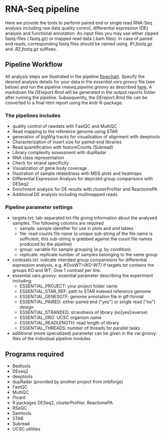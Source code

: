# RNA-Seq pipeline
Here we provide the tools to perform paired end or single read RNA-Seq analysis including raw data quality control, differential expression (DE) analysis and functional annotation. As input files you may use either zipped fastq-files (.fastq.gz) or mapped read data (.bam files). In case of paired end reads, corresponding fastq files should be named using *.R1.fastq.gz* and *.R2.fastq.gz* suffixes.


## Pipeline Workflow
All analysis steps are illustrated in the pipeline [flowchart](https://www.draw.io/?lightbox=1&highlight=0000ff&edit=_blank&layers=1&nav=1&title=NGSpipe2go_RNAseq_pipeline.html#R7R1Zk5s489e4Knmwi%2Ft4nDOz2WSyO5OtbPYlJZCw%2BYLBATzXr%2F90AOYQNtgY8Ex2UjuDACG1Wn13ayJfLJ8%2BhGC1%2BBxA5E0kAT5N5MuJJImKJE3IPwE%2BsxZd11nDPHRh8tCm4d59QUmjkLSuXYiiwoNxEHixuyo22oHvIzsutIEwDB6LjzmBV%2FzqCsxRpeHeBl619ZsL40XSKmrm5sYNcueL5NOGlMzPAvbPeRis%2FeR7fuAjdmcJ0m6SOUYLAIPHXJN8NZEvwiCI2V%2FLpwvkEbCmEGPvXdfczYYcIj9u8sLiRdX%2F%2FXT3%2FOR9Xj7NbwX7r3%2FtaTa4%2BDmFBYIYNMllEMaLYB74wLvatJ7T%2BSLSrYCv%2FrdertLn52CFWzZvfQoC3HApksdQHD8nKw%2FWcYCbFvHSS%2B6iJzf%2Bl3Q4U5Or77k7l0%2FJt%2BjFc3rhx%2BFz7iVy%2BT1%2Fb%2FMavUrfi%2BIw%2BJmtM16H8yooE%2BhGwTq0E7g82Ld%2F339bf1xfvvz39Y%2Bv19%2Bjh%2F%2BmcoIgMQjnKN7yoJIAmkA394lkqT6gYInwGPEDIfJA7D4UERMk%2BD3PntssNP4jWWv%2But8IH53FrRF7D4s76%2Fbm%2FvrHy8003XgPwFsnn5pImodncA7dB%2FJFz5379Ib2a01Q9Dyk6J9d4r%2FmyW%2F6mhWWW%2FDAaF9pawnPcqvvAQt559lWugi8IKQPydf0P%2B6iOYEfJ%2FgkamTcIFpQpBQLKEquHNfz8p1K5CfrNL1D9658Pg8BdDEilJrtYOnaCQbNPRBFKTal21qgn43x4gUEcFNT2IZZDyiM0dNWTEjuGmpCaxLaOjU1dv2Yo1RGQoAXOSKlpIt8CPZwkVl80%2BhzpZGfY6BPB9giGUIBWzIWm8MWRTCr2KJ1gS0v3%2BLLr8K%2F%2F328vrsKlyL8%2BuH5j6l8MIt5SwylIT%2BRlaH4CXeNVfG1LzLy4RmRNPGlTfYv2c2k8dr10uFU8aBAVHpACnkopBDlx9sb9zE4%2B3O%2B%2BvLjW%2FDxXBGnEodJ9I8kXJAcdx0S%2FtgD3LcNk8OcCdMrLEDKjsmNaURBeIYfEJXVE4dXX0iTs%2FMlcH0CP3eFPBfzNtx4vp2Ns68Wm5mYsO9AuplO0ku0An5FHCk3ALLublz6TuiDCP2apbCYYQEkeHjOfypdqbQFqMCWFc1GpiVA3QKCaiqm4uiOo5qaIAlT2wRQRbbqiFDSZR0auqBrjgUdVRUECymKAnUgI6vwkUWInMJnFnFMVOczgkjS9dyNF2trhmUQfOEuLSfACIz%2FvP1wT4YuzQN8YXmBRdANRDHCq3idTirCf9%2FdnuF54j92T5iBrfa5FCcAB08qQOdiE2%2B5apCsLEKOBvWmlCK5MbDw27m9JAkQOa7vUh1CEt5Z5M771ptr1PP2AgAjSgujFbIpNZQEOlFiNQng2iMod%2FrzQ1GEGYwLCLkGPswmNyXTdh0sP1AmBDDNJ%2Fttjwl3gINPyF7HBN45HKwZSb3%2B1YXaYooFtcWoai2yztFaROlYOq6yW3jButuK%2FInp6gpreWTyTBZJRUAjbchshwoXXFu5eGMYihWQpcDJQyxtayyKJN%2F7K3AptiUfm0pqYcH0YgeB40RYRCovQjboA2wP5pCaRvr394LWsUvTKOgZG7WjB3VSa6o5DKU4bBt1rXWpSvGs4IkQPNefM5JnBSFE4RQ34wsmIyX7ghJEAW8CNbuTN%2BKT2xNJRgr5yZ5YAQizvqVt%2FKMiw%2FDEFb4waWNyG2LpK5rFTwVLWVmGhKYGRV2Fmg5EYAiKaIgSFiNFxZIMgGQw1R1bMETTAVARJB0CSVJkU9ZsQVRtLGealiqogoNFxkFkyNp5MiCVb2%2BTGGtkwcoi8PlnKn5V0akeV8qsFS0LQLQxduNB2RRZch0KlacylMo9JdXjVWwF8LnSWBEIY1hucdMGvGD405dXVBwB3nPk4lXB%2B1OYMxGMeq6EFPoE6ckSCkwmwM9pYEmcO74VrdgssFQ%2FY1D488tD9O0rnsq7P79Mv319P8vB3eWsRXWU1RausFt9jDRWodAGLh%2Fwzl%2FhSfhYEosYNcM7zs%2BoZhkPxzqhhv2%2FkYGRRt6WIe1s29fItUTecm3gnSUejJhICOepP8NDDnkrwE85HjUGOtT%2Bl5cVHhdujO4xESA9PoZgtY2DtxCRi4Z9WZQ48p5YFfiMo3mB1N%2BSWHNJLF2u0Yhi%2F0Qo%2FGL9j4RTYCpPXGhvR9QqUvZaQUu1DV3XHMlxREUxVUeVbRGopmTqjgMdxZqKGJUtyTItLFxZQFZMXVRUJBkOhIajiwKybSQpUB1G0KqZJQMQn7n9FrJaCVkRlom8zGSyN6Nzy%2F1RYaS1zNGaQ2Pe1eHgQwSgjbc2oSekZzYHISd3vlv77q81xYa1NcXUlawNIReU2cDg%2FbYpH0tMmTP5rysozHPiJJGqHTLbApr0ObkQrTwszcSdLnPWJaGXR5pUO%2Fltu5wi5RhoIticoMCXBSPuEvjEPYQBfJmTB1oIgZLxWwhsLgSmRuSTEQJXXM69xMPHGjJlzsJqI%2Fex9indQeSelruHkT6eJrvqjLJnn%2Fk9dkl3f22cYzx3SUUM4VKdVbltUXlqr6ky8kBuGnxR9ZwKuW3l08x3NHsAYdTArWxZqmBAKIuyqEhYaIVAFIGlSw6CyNEgmiITmhDaClINBe9QoBu6ZGL6AQSkmo4sQQgVU5Hso0uqmYdvI6funC0DWd1jjWXXRONogybHQYoSR12FwYMLCYLnfYY8ZN%2FKYukIKHRv8YsFIBVmzvkue43MleubFN4Fq3jWXjrLgXMnl5a2c%2Bnx8eMs6WEXPzb11mR5f3bMi%2F3p1W2ZfnC0fkuluIrFDo7nt5R%2B%2By0369W%2F%2FMPHBimNhE6wQUv3T9oFk%2BiStzZIUe3IKMYviErJ6spmXOnoLAzBc%2B6xFXkg2jJgVeMOuHZcpefTcW2Qm42gW1TnxU6MUZ60A99x5%2BuQ5mzkg454tq1RiJCgkVSGBflZ6K1mPiFltZLZdCOdQfRAMvquGUBIO3lsxi5rBTL%2BQ7XiWI0dkRt%2BGfKnXydB9wGSVYjA0sKiay08OE%2FsYVftSQbtEav4xukg8OpBWbpbC8aq2NkCywYT%2BCsNNOqTUKTHIPxJAghp3z6YU%2Bl7m9zNazukIUSM5UUtvvuuuwFiQIC1RxiYm4wggWXkrcOCF4BELrjEuOoH5HEfISIo4cXb%2FRGCv0noY5LTlXbrBTbRvXIL2Ghe7ydpiCfvLkfNyihF9iJBeGKCwQNImBFWusji%2F0SI4OQGMFg%2BjV1%2FHu2MsihpX6NWplRZ52gBHDVA1EoSWmfu7DSgcUDVSWkLxVenOnGT1MXqQgyapD6MMtVVLlnjZDLtKDpYW41HF4wC1kmatlXjKT8vG%2BohGs8uA3mmKVyDKP77gkoBTWzTv9aYCMfPkyTijhJ%2F6isMwSOFKU0iIPPAktPPZHN0aX3Fj%2BH%2FO%2FjGL3vGmjN5a6exjiFRrbGORyZLPCfx33%2BiV5eyVsNpaJZ20rEw4eT1HcSE1DJuyZzUeo1DUTWhHssPMOnxU2sPJn49kbrjkSylIclSjmM2akuylFIOvpxYmepIVuV5xZwcQLKaodWOPArkWcHjb5Saqp3XbekEpRRVOj6K7CgO9BtFEqpjjhNFxD5QZHvdhzeCIsd2U6hiaWlTZ1LH3oUKI9J6YESpQjL%2B0iGd1nlpTF06V8MOK%2BazPd7rJDZ8ppNnF6xTaZdS3sdy68OQFE3rh6QoRrckhWsw0oekKCNztXeHmnLncs6eQYmZWeX%2B69ldY4vLHUrcKqsVDTs%2Fom0lc3JFGKjtjStKDqzHNK4ct4SDlNZrGMiYwodt1ciPF2t6T1ZL2EQGlKgHiTXIQTkJNShapwgUy6HkSxdCSlxKC7JpuUvAIE9qygnSipI04J3t%2FITe4mGp5%2FgfBt0FIRfqJfGIqefi5hr%2FI4%2BH8UXg466BS1cWYWx9RFE8qVZA7AAHZIN8vIAFSgUJuH4dWWmNBA1XvL6YwG5fLy2cknh8hT2CT76s49Wa5sMEHiQoc1ahYfjmL3ucoSeZuzLIpuEynyXL6dmMu0n05%2BEpF3mETUt4XoOl6xFcu0HeAyK9TvpwX%2BpKsSirrKrN8HwPYtcQz%2FWR4blQQfUQRWsvHmmcVT5zLdo2nGN8HLqOg8Is9Bs9rTCsIlYErAq1Xob04QsZiB%2B69mKJ%2FM33x7vVj7CtVaEqw3C39dGS7FN9e8Tb2gvmI93TeGTTlGXZgedhYZHGCDH2hYC9mGyCcl49MityjzwqejGMp2vBVeX%2FxPnl8i5a3vijO22gnaq%2Bs%2F4vvko%2BScTpxICCQpdm0dxnCetdK%2FBpqPlOBd4czJS4ddyjIW1VyTxERIEaKXXbN7nw8opNa3a3hPleKzmF0BINZDuSbkuOYQFoObZkAmSqOhJMQZyKliWZJoIahrJsAMG0LUMVBc2EDrB1UVQUAxi6WvzIMXIKabQw%2Fp0t13W0cP3nH6wK7Q%2FWjDffDxZleV0HAQa90t22IdxtY9d5CzSj48fDmC2Qt0JhNLvbtlJANGwk6tAwdFs2bVGWbVWWoQmRIUBoy1PbkgQJiQCJoi7aUHdMVdaBaMqGZTqKSRZMEnTdGuFK7QBFumT8x8Yafv8XHiim9BmFIXQoJIDMlwKmksssh0FZkO%2FnACsMhFBTDBVYGQ%2FM1mMiz9jrKKZdbaq8bXI5cwHHeHmjBSZ%2BWc2zNIR6z6Di16fUa5wqtPygZFk6nEfyg78OL6%2BQl5gSo2L%2FIlPy4Y28dFS%2F%2FJHiwDixpsX0wTRwa5cTrcOwU9cnhoOnFRUz%2FbixNwQSarBkhIZYhylNSLO%2FWWAqDUf1XCsECSIf3V1Smkxrz4nSV1jqccNQZXFYzwmfEh2evzwcJSq5%2F9uSpQMokToMJWoaIdQhJao0RGuLhLFLWLaLn1eIr0W19N5SKy2rGsbK02LaQYSZ5xXqh0SVJ9WeRqmvg0aZI6RRqRNx%2FKFkYzhqTGlaHF4Z7KwxbnSPNuQin1p0T%2BNFlo8TeNY6XiylF1n61o7cidLz6mG5E425XcIHfjC34aFczEEgXof9srD2nEs7Sc5VjkuS1RFyrh3VgcYRVju6XNbUXrOTuKXVecYTulhpsMDygljHyEnlhwjKNt7btDar5c6%2FufM%2Bkkjx0O1k6O2Jiv4qiIpqGrOqd3VwsiKfAlnpVNwxBhN3DqUIH778uMrCbRpv902ETtHin6u6PUe09E4fokVhDu1pgfE6aMHA5rvzG1G8mL%2B4yvJGhnfXcPnpCU5PpvrgcKa646Rx7jTVZTFm%2FZnq4Hp1ByAI9%2FIW4Jdp%2FfckOpEKG33QFvzdkAy6PVkxT5KslC1uysD5FPzSPIcnb55caZ4CheqSAqlNA7lGWppH3WGrGao0DxGAzgP4jPUrqTHJC1NTTaqTCeSvRJwiH0T%2BnMRb9EH6yCfJYRh4MFJr8qfmz6I%2FXfKnjtFsIw9anOfkHA6Nk6CNnpSzZkzuZCowjcLh0DideJwOB0XbzsSGcjhcXv24vLpHv5pzsMstSUUbS0EvojvCv9tzLuV1JEIr8rCca6tFfDTB99W8ojgE9s%2BRxt4z4zqZcjLIxOD24EaksGOUqMdvMWWOawk%2FWp4RP1bt1YcINMhGasHUj37MRqnas14%2BHaPxMRumVOior2M29OKxGeM4ZsMY9TEbd4gKHzbRlT8gP1jy3ZoNSWT%2FeVW0tgw5CB6iJ5o0Oi9Mopzlk0VwCLSWv0vpP%2F3GPHb6Ti%2BpJIxsStAnuSL5OvP0rPtdh6vtdeDXqEvO62K15LyYRjUWsjuEDvgUfwcPXnI%2BoyFvt%2BQ8P1N5e13L3u3aRVNPJkb0LVMMlOFscoIYucsmjivD2ayvPURPSucQfit4IiefUzgS%2Bm4FIdaQprg54wH156ZbWBeZUyxMVSoZKeQneyI7EJ3clrbxjpzhIUmHpWi5XRt7a%2Be%2FM5AU6yPhX%2B8wiuNVY7UmWF5nMak4zdX8iQWF8P3mGksO1FaT1XxhSViAohrvyACWt5WL%2B4hitIryJ8M0Odv7WKePt%2Bz%2FjQxs0upo81M4qdxMi4emibMm5xyF1OLUuWjFNwEMWgN0P89M5%2By6Sx4simqVCQ96dnkzHpyNexBL5x9%2Bkyoj4BGCGIzT0klPiJlsSv%2B9e3FXKwTfbxtZLzqtD5YshQJzwweiu1LHBjPDroDLuC9KRKGmNQ16HH8ElisPibM7cUZhPJu%2FjHuc0h7jPGnTdslgkF7urAZxNHtB6kgasdOGlFcuFBEZESmzwHJSKvD4plwzvIrM%2FRaAO%2FnC7HqfoRSpH3l3vEznhxQdmsxAqzHdJUWemgYsJAAhHJ3Zqikvx3v7JwweWSlUViyJjProWZJJPSkyg9aRC2Ye%2FqcbuaArVYLRZ%2BTCjfDRWdwasfewuLNub%2B6vf7zcTOsDFyqoRegsl4%2BUDUwKj118QnMiPm5Ql3VXYRdWLbtI6sbnFolb451wiVJTpdR8bWl5HlYUSWYnnEQuchK5ghdKGq%2FJcwMcwki4SCBXkIAeRj%2FZlHNt4EbZveW6AJ1Rio8wqluK50Epe7Y7A90hXmOtLEPm7K0pNDeNFK48BQNrFESBsyLyK1fxbrM4g8uKewqIbYxxR0CuzNiRxy6Fh13qkbCrT4%2FmVvR%2Buw5NLlhO0BOVGMOvmVNly3Z8a16nrcB4s26V0Q5sQH9PByym7NvhyS88DtPFgT5cSjbkOScuM%2BdfByVb2Cij2N6AhauMnKJYPW6KL%2F9oR8LO%2BuM6Mkv5HzEGp50PbN8Y0el6riOaaJggW1aX%2BdUql2UhVpOaLeLRtMuqmf2S5fxSsxNiQZOQJMETGYMXl0HDMN7QkvEsy%2BnBvgXfiHn4knEtyydT36K7HL1qgGHtyuZNzd9N7%2BNX948r6%2F7%2BKXgOnj9%2B%2F%2FLPtKmlOT2OaOjM83Isr1zIJN%2F5vKL1k3meHDpEbRyfyDFJjat4Batnuh7RT%2FIJesKSgNEvF2uWNKYSyBFt4ks3ImoN8FGwJtfJrKjFLbONS1zreD2ynZxxvJyQrgvDFvzipipzzC0Dxy23oo34IgsnLtPLtod17%2BmJ42Js05zm1H8yksR1aWTVWTrEhhL3lPtHhqHz1o3iQbspi%2BOytOrx72ViVpal9y5C1UxcS%2FW0V4iZJTo1MJniQ38oKrVt1I1cBuvQez4nKdco3s30N%2FjCrmKWlS1fTs2WkG8uJSi6XDoBO9uoBd2oKibIegc%2BGf5yH17A5IhFuqS21UFbVQhstJn62SQ1qkm5HKB5nJRmXSyqQJrZjwr0ee3F7t8XzYOA1sslCAkKSQJ%2BLYvX26Hf4CHMQm8184n7rFbHmW70HIgekFdQc1gx4yUZ7y97W8hPPbqcnFJTjvjhHXnWp1KzNauv1nlZDT0I6UjbGcULbsQSvcxBnSL7eebfTA11E0m%2Bpv9xaVbePq6VaViRT%2BWtf7jTK4381JkK5yGALl7%2BUjNGM5IOQingnCSHpMR0ASCllQKPIXaAT6YszLRiLQRFUbKmPAtUjZnICRkSDXV2LEYo1aeC1CFSbQwLfWvtlVu8zJb%2Fd9ksTA9i9AKW1sfCGWmJQY9Roi2Y6VWi7DctyZESJO6apUNEZFWjuOhh2NbDPxf3hM6mRRoEjBiPzANRrMCz79B%2BrYEfk2PldhfF2dbbp%2FQkOhom5BEhgfG%2FCEXRshg0tHVU9MQomjJF14BUxcJvFwa3o4sPrAQkc%2BrmSkQ2evme5lOkggOCPqIDwbt%2BTQ7iYyeUW6Tjz5f3OZRhqZ4LBGK81vsvyraqYO8ur95POGXEk3MB6cgoMoMo3n8EV7tLlmf5r3t%2B4gxCWoEDeMVPuL7trSHbJ5TRp%2BkKdC%2B2%2FR5urBKAHYzkcBdQIi4M6wAySwGhilgNC5BEns9uj7hGfImlsDgvmuJpLT4HkEidV%2F8H). Specify the desired analysis details for your data in the *essential.vars.groovy* file (see below) and run the pipeline *rnaseq.pipeline.groovy* as described [here](https://gitlab.rlp.net/imbforge/NGSpipe2go/-/blob/master/README.md). A markdown file *DEreport.Rmd* will be generated in the output reports folder after running the pipeline. Subsequently, the *DEreport.Rmd* file can be converted to a final html report using the *knitr* R-package.


### The pipelines includes
- quality control of rawdata with FastQC and MultiQC
- Read mapping to the reference genome using STAR
- generation of bigWig tracks for visualisation of alignment with deeptools
- Characterization of insert size for paired-end libraries
- Read quantification with featureCounts (Subread) 
- Library complexity assessment with dupRadar
- RNA class representation
- Check for strand specificity
- Visualization of gene body coverage
- Illustration of sample relatedness with MDS plots and heatmaps
- Differential Expression Analysis for depicted group comparisons with DESeq2
- Enrichment analysis for DE results with clusterProfiler and ReactomePA
- Additional DE analysis including multimapped reads


### Pipeline parameter settings
- targets.txt: tab-separated txt-file giving information about the analysed samples. The following columns are required 
  - sample: sample identifier for use in plots and and tables
  - file: read counts file name (a unique sub-string of the file name is sufficient, this sub-string is grebbed against the count file names produced by the pipeline) 
  - group: variable for sample grouping (e.g. by condition)
  - replicate: replicate number of samples belonging to the same group
- contrasts.txt: indicate intended group comparisions for differential expression analysis, e.g. *KOvsWT=(KO-WT)* if targets.txt contains the groups *KO* and *WT*. Give 1 contrast per line.  
- essential.vars.groovy: essential parameter describing the experiment including: 
  - ESSENTIAL_PROJECT: your project folder name
  - ESSENTIAL_STAR_REF: path to STAR indexed reference genome
  - ESSENTIAL_GENESGTF: genome annotation file in gtf-format
  - ESSENTIAL_PAIRED: either paired end ("yes") or single read ("no") design
  - ESSENTIAL_STRANDED: strandness of library (no|yes|reverse)
  - ESSENTIAL_ORG: UCSC organism name
  - ESSENTIAL_READLENGTH: read length of library
  - ESSENTIAL_THREADS: number of threads for parallel tasks
- additional (more specialized) parameter can be given in the var.groovy-files of the individual pipeline modules 


## Programs required
- Bedtools
- DEseq2
- deeptools
- dupRadar (provided by another project from imbforge)
- FastQC
- MultiQC
- Picard
- R packages DESeq2, clusterProfiler, ReactomePA
- RSeQC
- Samtools
- STAR
- Subread
- UCSC utilities

